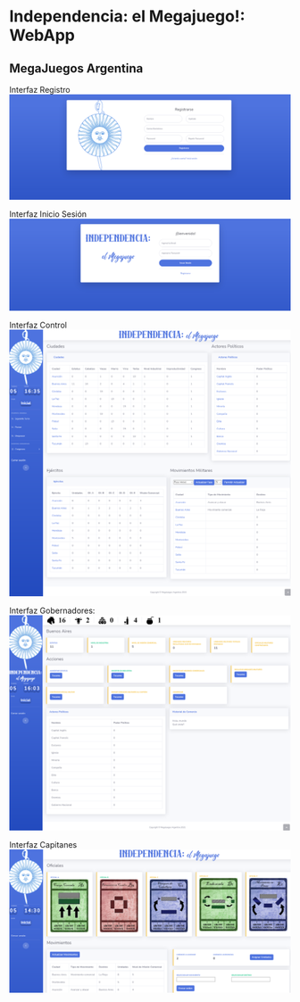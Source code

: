 # Independencia: el Megajuego!: WebApp

## MegaJuegos Argentina

Interfaz Registro
![alt text](https://github.com/Yaguaret3/independencia/blob/master/src/main/resources/static/img/presentacion/registrarse_presentacion.png)

Interfaz Inicio Sesión
![alt text](https://github.com/Yaguaret3/independencia/blob/master/src/main/resources/static/img/presentacion/login_presentacion.png)

Interfaz Control
![alt text](https://github.com/Yaguaret3/independencia/blob/master/src/main/resources/static/img/presentacion/control_presentacion.png)

Interfaz Gobernadores:
![alt text](https://github.com/Yaguaret3/independencia/blob/master/src/main/resources/static/img/presentacion/gobernadores_presentacion.png)

Interfaz Capitanes
![alt text](https://github.com/Yaguaret3/independencia/blob/master/src/main/resources/static/img/presentacion/capitanes_presentacion.png)
